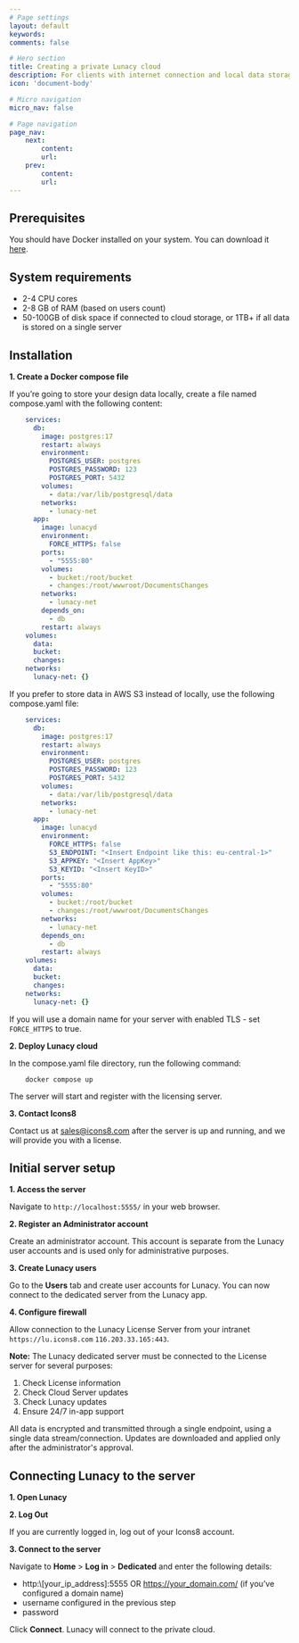 ```yaml
---
# Page settings
layout: default
keywords:
comments: false

# Hero section
title: Creating a private Lunacy cloud 
description: For clients with internet connection and local data storage
icon: 'document-body'

# Micro navigation
micro_nav: false

# Page navigation
page_nav:
    next:
        content: 
        url: 
    prev:
        content: 
        url:
---
```


## Prerequisites

You should have Docker installed on your system. You can download it [here](https://docs.docker.com/get-docker/).

## System requirements

- 2-4 CPU cores
- 2-8 GB of RAM (based on users count)
- 50-100GB of disk space if connected to cloud storage, or 1TB+ if all data is stored on a single server

## **Installation**

**1. Create a Docker compose file**

If you’re going to store your design data locally, create a file named compose.yaml with the following content:

```yaml
    services:
      db:
        image: postgres:17
        restart: always
        environment:
          POSTGRES_USER: postgres
          POSTGRES_PASSWORD: 123
          POSTGRES_PORT: 5432
        volumes:
          - data:/var/lib/postgresql/data
        networks:
          - lunacy-net
      app:
        image: lunacyd
        environment:
          FORCE_HTTPS: false
        ports: 
          - "5555:80"
        volumes:
          - bucket:/root/bucket
          - changes:/root/wwwroot/DocumentsChanges
        networks:
          - lunacy-net
        depends_on:
          - db
        restart: always
    volumes:
      data:
      bucket:
      changes:
    networks:
      lunacy-net: {}
```
If you prefer to store data in AWS S3 instead of locally, use the following compose.yaml file:

```yaml
    services:
      db:
        image: postgres:17
        restart: always
        environment:
          POSTGRES_USER: postgres
          POSTGRES_PASSWORD: 123
          POSTGRES_PORT: 5432
        volumes:
          - data:/var/lib/postgresql/data
        networks:
          - lunacy-net
      app:
        image: lunacyd
        environment:
          FORCE_HTTPS: false
          S3_ENDPOINT: "<Insert Endpoint like this: eu-central-1>"
          S3_APPKEY: "<Insert AppKey>"
          S3_KEYID: "<Insert KeyID>"
        ports: 
          - "5555:80"
        volumes:
          - bucket:/root/bucket
          - changes:/root/wwwroot/DocumentsChanges
        networks:
          - lunacy-net
        depends_on:
          - db
        restart: always
    volumes:
      data:
      bucket:
      changes:
    networks:
      lunacy-net: {}
```
If you will use a domain name for your server with enabled TLS - set `FORCE_HTTPS` to true.

**2. Deploy Lunacy cloud**

In the compose.yaml file directory, run the following command:

```
    docker compose up
```
The server will start and register with the licensing server.

**3. Contact Icons8**

Contact us at sales@icons8.com after the server is up and running, and we will provide you with a license.

## **Initial server setup**

**1. Access the server**

Navigate to `http://localhost:5555/` in your web browser.

**2. Register an Administrator account**

Create an administrator account. This account is separate from the Lunacy user accounts and is used only for administrative purposes.

**3. Create Lunacy users**

Go to the **Users** tab and create user accounts for Lunacy.
You can now connect to the dedicated server from the Lunacy app.

**4. Configure firewall**

Allow connection to the Lunacy License Server from your intranet `https://lu.icons8.com` `116.203.33.165:443`. 

<p><strong>Note:</strong> The Lunacy dedicated server must be connected to the License server for several purposes:
<ol>
  <li>Check License information</li>
  <li>Check Cloud Server updates</li>
  <li>Check Lunacy updates</li>
  <li>Ensure 24/7 in-app support</li>
</ol>
<p>All data is encrypted and transmitted through a single endpoint, using a single data stream/connection. Updates are downloaded and applied only after the administrator's approval.</p></p>


## **Connecting Lunacy to the server**

**1. Open Lunacy**

**2. Log Out**

If you are currently logged in, log out of your Icons8 account.

**3. Connect to the server**

Navigate to **Home** > **Log in** > **Dedicated** and enter the following details:

- http:\\[your_ip_address]:5555 OR https://your_domain.com/ (if you’ve configured a domain name)
- username configured in the previous step
- password

Click **Connect**. Lunacy will connect to the private cloud.




